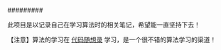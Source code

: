 #########

此项目是以记录自己在学习算法时的相关笔记，希望能一直坚持下去！

【注意】算法的学习在 [代码随想录](https://programmercarl.com/) 学习，是一个很不错的算法学习的渠道！

